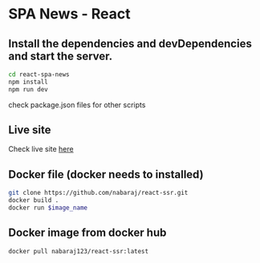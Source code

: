 # SPA News - React

## Install the dependencies and devDependencies and start the server.

```sh
cd react-spa-news
npm install
npm run dev
```
check package.json files for other scripts

## Live site
Check live site [here](https://react-ssr-nabaraj.netlify.app/)

## Docker file (docker needs to installed)
```sh
git clone https://github.com/nabaraj/react-ssr.git
docker build . 
docker run $image_name
```
## Docker image from docker hub
```sh
docker pull nabaraj123/react-ssr:latest
```
